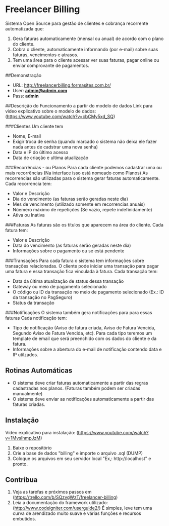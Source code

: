 # Freelancer Billing
Sistema Open Source para gestão de clientes e cobrança recorrente automatizada que:

1. Gera faturas automaticamente (mensal ou anual) de acordo com o plano do cliente.
2. Cobra o cliente, automaticamente informando (por e-mail) sobre suas faturas, vencimentos e atrasos.
3. Tem uma área para o cliente acessar ver suas faturas, pagar online ou enviar comprovante de pagamentos.

##Demonstração
- URL: http://freelancerbilling.formasites.com.br/
- User: **admin@admin.com**
- Pass: **admin**

##Descrição do Funcionamento a partir do modelo de dados
Link para video explicativo sobre o modelo de dados: (https://www.youtube.com/watch?v=cbCMy5xd_SQ)

###Clientes
Um cliente tem
- Nome, E-mail
- Exigir troca de senha (quando marcado o sistema não deixa ele fazer nada antes de cadstrar uma nova senha)
- Data e IP do último acesso
- Data de criação e ultima atualização
		
###Recorrências - ou Planos
Para cada cliente podemos cadastrar uma ou mais recorrências (Na interface isso está nomeado como Planos) As recorrencias são utilizadas para o sistema gerar faturas automaticamente.
Cada recorrencia tem:
- Valor e Descrição
- Dia do vencimento (as faturas serão geradas neste dia)
- Mes de vencimento (utilizado somente em recorrencias anuais)
- Núemero máximo de repetições (Se vazio, repete indefinidamente)
- Ativa ou Inativa
	
###Faturas
As faturas são os títulos que aparecem na área do cliente.
Cada fatura tem:
- Valor e Descrição
- Data do vencimento (as faturas serão geradas neste dia)
- Informações sobre o pagamento ou se está pendente
			
###Transações
Para cada fatura o sistema tem informações sobre transações relacionadas. O cliente pode iniciar uma transação para pagar uma fatura e essa transação fica vinculada à fatura.
Cada transação tem:
* Data da última atualização de status dessa transação
* Gateway ou meio de pagamento selecionado
* O código ou ID da transação no meio de pagamento selecionado (Ex.: ID da transação no PagSeguro)
* Status da transação
			
###Notificações
O sistema também gera notificações para para essas faturas
Cada notificação tem:
* Tipo de notificação (Aviso de fatura criada, Aviso de Fatura Vencida, Segundo Aviso de Fatura Vencida, etc). Para cada tipo teremos um template de email que será preenchido com os dados do cliente e da fatura.
* Informações sobre a abertura do e-mail de notificação contendo data e IP utilzados.

## Rotinas Automáticas
* O sistema deve criar faturas automaticamente a partir das regras cadastradas nos planos. (Faturas também podem ser criadas manualmente)
* O sistema deve enviar as notificações automaticamente a partir das faturas criadas.
			 
## Instalação
Vídeo explicativo para instalação: (https://www.youtube.com/watch?v=1MvsIhmpJzM)

1. Baixe o repositório
2. Crie a base de dados "billing" e importe o arquivo .sql (DUMP)
3. Coloque os arquivos em seu servidor local "Ex,: http://localhost" e pronto.

## Contribua

1. Veja as tarefas e próximos passos em (https://trello.com/b/SQzvgWzT/freelancer-billing)
2. Leia a documentação do framework utilizado: (http://www.codeigniter.com/userguide2/) É simples, leve tem uma curva de arendizado muito suave e várias funções e recursos embutidos.
